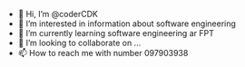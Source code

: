 - 👋 Hi, I’m @coderCDK
- 👀 I’m interested in information about software engineering
- 🌱 I’m currently learning software engineering ar FPT
- 💞️ I’m looking to collaborate on ...
- 📫 How to reach me with number 097903938

<!---
coderCDK/coderCDK is a ✨ special ✨ repository because its `README.md` (this file) appears on your GitHub profile.
You can click the Preview link to take a look at your changes.
--->

